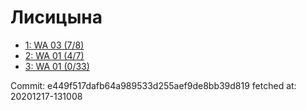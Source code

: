 # Лисицына
- [1: WA 03 (7/8)](1.md)
- [2: WA 01 (4/7)](2.md)
- [3: WA 01 (0/33)](3.md)

Commit: e449f517dafb64a989533d255aef9de8bb39d819
 fetched at: 20201217-131008
